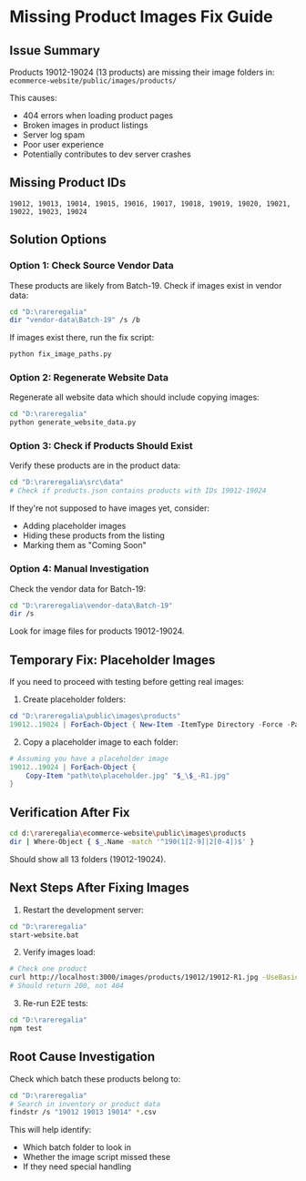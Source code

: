# Missing Product Images Fix Guide

## Issue Summary
Products 19012-19024 (13 products) are missing their image folders in:
`ecommerce-website/public/images/products/`

This causes:
- 404 errors when loading product pages
- Broken images in product listings
- Server log spam
- Poor user experience
- Potentially contributes to dev server crashes

## Missing Product IDs
```
19012, 19013, 19014, 19015, 19016, 19017, 19018, 19019, 19020, 19021, 19022, 19023, 19024
```

## Solution Options

### Option 1: Check Source Vendor Data
These products are likely from Batch-19. Check if images exist in vendor data:

```bash
cd "D:\rareregalia"
dir "vendor-data\Batch-19" /s /b
```

If images exist there, run the fix script:
```bash
python fix_image_paths.py
```

### Option 2: Regenerate Website Data
Regenerate all website data which should include copying images:

```bash
cd "D:\rareregalia"
python generate_website_data.py
```

### Option 3: Check if Products Should Exist
Verify these products are in the product data:

```bash
cd "D:\rareregalia\src\data"
# Check if products.json contains products with IDs 19012-19024
```

If they're not supposed to have images yet, consider:
- Adding placeholder images
- Hiding these products from the listing
- Marking them as "Coming Soon"

### Option 4: Manual Investigation
Check the vendor data for Batch-19:

```bash
cd "D:\rareregalia\vendor-data\Batch-19"
dir /s
```

Look for image files for products 19012-19024.

## Temporary Fix: Placeholder Images
If you need to proceed with testing before getting real images:

1. Create placeholder folders:
```powershell
cd "D:\rareregalia\public\images\products"
19012..19024 | ForEach-Object { New-Item -ItemType Directory -Force -Path $_ }
```

2. Copy a placeholder image to each folder:
```powershell
# Assuming you have a placeholder image
19012..19024 | ForEach-Object { 
    Copy-Item "path\to\placeholder.jpg" "$_\$_-R1.jpg"
}
```

## Verification After Fix

```bash
cd d:\rareregalia\ecommerce-website\public\images\products
dir | Where-Object { $_.Name -match '^190(1[2-9]|2[0-4])$' }
```

Should show all 13 folders (19012-19024).

## Next Steps After Fixing Images

1. Restart the development server:
```bash
cd "D:\rareregalia"
start-website.bat
```

2. Verify images load:
```bash
# Check one product
curl http://localhost:3000/images/products/19012/19012-R1.jpg -UseBasicParsing
# Should return 200, not 404
```

3. Re-run E2E tests:
```bash
cd "D:\rareregalia"
npm test
```

## Root Cause Investigation

Check which batch these products belong to:
```bash
cd "D:\rareregalia"
# Search in inventory or product data
findstr /s "19012 19013 19014" *.csv
```

This will help identify:
- Which batch folder to look in
- Whether the image script missed these
- If they need special handling
